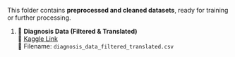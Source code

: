 This folder contains **preprocessed and cleaned datasets**, ready for training or further processing.

1. 💉 **Diagnosis Data (Filtered & Translated)**  
   📎 [Kaggle Link](https://www.kaggle.com/datasets/osamahamadaml/diagnosis-data-filtered-translated)  
   📄 Filename: `diagnosis_data_filtered_translated.csv`


